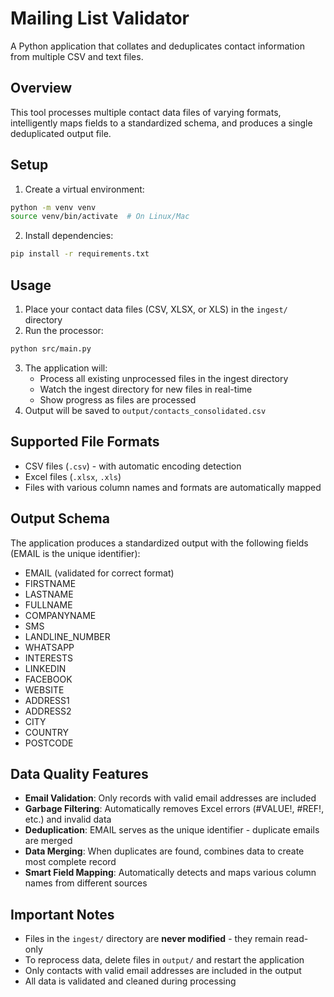 # Mailing List Validator

A Python application that collates and deduplicates contact information from multiple CSV and text files.

## Overview

This tool processes multiple contact data files of varying formats, intelligently maps fields to a standardized schema, and produces a single deduplicated output file.

## Setup

1. Create a virtual environment:
```bash
python -m venv venv
source venv/bin/activate  # On Linux/Mac
```

2. Install dependencies:
```bash
pip install -r requirements.txt
```

## Usage

1. Place your contact data files (CSV, XLSX, or XLS) in the `ingest/` directory
2. Run the processor:
```bash
python src/main.py
```
3. The application will:
   - Process all existing unprocessed files in the ingest directory
   - Watch the ingest directory for new files in real-time
   - Show progress as files are processed
4. Output will be saved to `output/contacts_consolidated.csv`

## Supported File Formats

- CSV files (`.csv`) - with automatic encoding detection
- Excel files (`.xlsx`, `.xls`)
- Files with various column names and formats are automatically mapped

## Output Schema

The application produces a standardized output with the following fields (EMAIL is the unique identifier):

- EMAIL (validated for correct format)
- FIRSTNAME
- LASTNAME
- FULLNAME
- COMPANYNAME
- SMS
- LANDLINE_NUMBER
- WHATSAPP
- INTERESTS
- LINKEDIN
- FACEBOOK
- WEBSITE
- ADDRESS1
- ADDRESS2
- CITY
- COUNTRY
- POSTCODE

## Data Quality Features

- **Email Validation**: Only records with valid email addresses are included
- **Garbage Filtering**: Automatically removes Excel errors (#VALUE!, #REF!, etc.) and invalid data
- **Deduplication**: EMAIL serves as the unique identifier - duplicate emails are merged
- **Data Merging**: When duplicates are found, combines data to create most complete record
- **Smart Field Mapping**: Automatically detects and maps various column names from different sources

## Important Notes

- Files in the `ingest/` directory are **never modified** - they remain read-only
- To reprocess data, delete files in `output/` and restart the application
- Only contacts with valid email addresses are included in the output
- All data is validated and cleaned during processing
